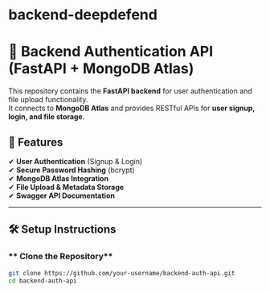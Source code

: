 # backend-deepdefend

# 🚀 Backend Authentication API (FastAPI + MongoDB Atlas)

This repository contains the **FastAPI backend** for user authentication and file upload functionality.  
It connects to **MongoDB Atlas** and provides RESTful APIs for **user signup, login, and file storage**.  

## 📌 Features
✔ **User Authentication** (Signup & Login)  
✔ **Secure Password Hashing** (bcrypt)  
✔ **MongoDB Atlas Integration**  
✔ **File Upload & Metadata Storage**  
✔ **Swagger API Documentation**  

---

## 🛠️ Setup Instructions

### ** Clone the Repository**
```bash
git clone https://github.com/your-username/backend-auth-api.git
cd backend-auth-api



